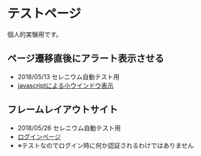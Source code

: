 # テストページ

個人的実験用です。

## ページ遷移直後にアラート表示させる

* 2018/05/13 セレニウム自動テスト用
* <a href="javascript:void(0);" onclick="window.open('test/test_csvdl.html', 'window', 'width=800, height=600') ">javascriptによる小ウインドウ表示</a>

## フレームレイアウトサイト

* 2018/05/26 セレニウム自動テスト用
* <a href="test/test_login.html" target="_blank">ログインページ</a>
* ※テストなのでログイン時に何か認証されるわけではありません
